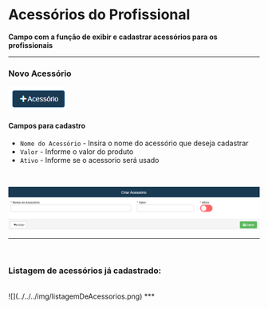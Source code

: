 # Acessórios do Profissional
**Campo com a função de exibir e cadastrar acessórios para os profissionais**
***
### Novo Acessório

![](../../../img/novoAcessorio.png)

#### **Campos para cadastro**

* `Nome do Acessório` - Insira o nome do acessório que deseja cadastrar
* `Valor` - Informe o valor do produto
* `Ativo` - Informe se o acessorio será usado
<br>

![](../../../img/cadastroAcessorio.png)
***
<br>

### **Listagem de acessórios já cadastrado:**
<br>
![](../../../img/listagemDeAcessorios.png)
***